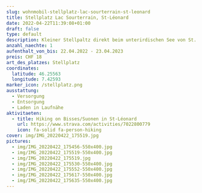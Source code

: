 ```yaml
---
slug: wohnmobil-stellplatz-lac-sourterrain-st-leonard
title: Stellplatz Lac Sourterrain, St-Léonard
date: 2022-04-22T11:39:08+01:00
draft: false
type: default
description: Kleiner Stellpaltz direkt beim unterirdischen See von St. Leonard. Strom, Wasser und WC vorhanden.
anzahl_naechte: 1
aufenthalt_von_bis: 22.04.2022 - 23.04.2023
preis: CHF 18
art_des_platzes: Stellplatz
coordinates:
  latitude: 46.25563
  longitude: 7.42593
marker_icon: /stellplatz.png
ausstattung:
  - Versorgung
  - Entsorgung
  - Laden in Laufnähe
aktivitaeten:
  - title: Hiking on Bisses/Suonen in St-Léonard
    url: https://www.strava.com/activities/7022800779
    icon: fa-solid fa-person-hiking
cover: img/IMG_20220422_175519.jpg
pictures:
  - img/IMG_20220422_175456-550x400.jpg
  - img/IMG_20220422_175519-550x400.jpg
  - img/IMG_20220422_175519.jpg
  - img/IMG_20220422_175530-550x400.jpg
  - img/IMG_20220422_175552-550x400.jpg
  - img/IMG_20220422_175617-550x400.jpg
  - img/IMG_20220422_175635-550x400.jpg
---
```

